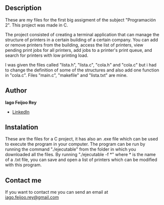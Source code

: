 ## Description

These are my files for the first big assigment of the subject "Programación 2".
This project was made in C.

The project consisted of creating a terminal application that can manage the structure of printers in a certain building of a certain company. You can add or remove printers from the building, access the list of printers, view pending print jobs for all printers, add jobs to a printer's print queue, and search for printers with low printing load.

I was given the files called "lista.h", "lista.c", "cola.h" and "cola.c" but i had to change the definition of some of the structures and also add one function in "cola.c".
Files "main.c", "makefile" and "lista.txt" are mine.

## Author
**Iago Feijoo Rey**

* [LinkedIn](www.linkedin.com/in/iagofeijoorey)

## Instalation
These are the files for a C project, it has also an .exe file which can be used to execute the program in your computer.
The program can be run by running the command "./ejecutable" from the folder in which you downloaded all the files. 
By running "./ejecutable -f *" where * is the name of a .txt file, you can save and open a list of printers which can be modified with this program.

## Contact me
If you want to contact me you can send an email at iago.feijoo.rey@gmail.com
